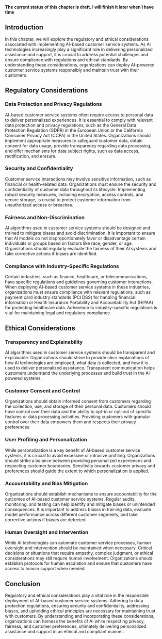 **The current status of this chapter is draft. I will finish it later when I have time**

Introduction
------------

In this chapter, we will explore the regulatory and ethical considerations associated with implementing AI-based customer service systems. As AI technologies increasingly play a significant role in delivering personalized assistance and support, it is crucial to address potential challenges and ensure compliance with regulations and ethical standards. By understanding these considerations, organizations can deploy AI-powered customer service systems responsibly and maintain trust with their customers.

Regulatory Considerations
-------------------------

### Data Protection and Privacy Regulations

AI-based customer service systems often require access to personal data to deliver personalized experiences. It is essential to comply with relevant data protection and privacy regulations, such as the General Data Protection Regulation (GDPR) in the European Union or the California Consumer Privacy Act (CCPA) in the United States. Organizations should implement appropriate measures to safeguard customer data, obtain consent for data usage, provide transparency regarding data processing, and offer mechanisms for data subject rights, such as data access, rectification, and erasure.

### Security and Confidentiality

Customer service interactions may involve sensitive information, such as financial or health-related data. Organizations must ensure the security and confidentiality of customer data throughout its lifecycle. Implementing robust security measures, including encryption, access controls, and secure storage, is crucial to protect customer information from unauthorized access or breaches.

### Fairness and Non-Discrimination

AI algorithms used in customer service systems should be designed and trained to mitigate biases and avoid discrimination. It is important to ensure that AI models do not disproportionately favor or disadvantage certain individuals or groups based on factors like race, gender, or age. Organizations should regularly evaluate the fairness of their AI systems and take corrective actions if biases are identified.

### Compliance with Industry-Specific Regulations

Certain industries, such as finance, healthcare, or telecommunications, have specific regulations and guidelines governing customer interactions. When deploying AI-based customer service systems in these industries, organizations must ensure compliance with relevant regulations, such as payment card industry standards (PCI DSS) for handling financial information or Health Insurance Portability and Accountability Act (HIPAA) for protecting healthcare data. Adherence to industry-specific regulations is vital for maintaining legal and regulatory compliance.

Ethical Considerations
----------------------

### Transparency and Explainability

AI algorithms used in customer service systems should be transparent and explainable. Organizations should strive to provide clear explanations of how AI technologies are employed, what data is collected, and how it is used to deliver personalized assistance. Transparent communication helps customers understand the underlying processes and build trust in the AI-powered systems.

### Customer Consent and Control

Organizations should obtain informed consent from customers regarding the collection, use, and storage of their personal data. Customers should have control over their data and the ability to opt-in or opt-out of specific features or data processing activities. Providing customers with granular control over their data empowers them and respects their privacy preferences.

### User Profiling and Personalization

While personalization is a key benefit of AI-based customer service systems, it is crucial to avoid excessive or intrusive profiling. Organizations should strike a balance between providing personalized experiences and respecting customer boundaries. Sensitivity towards customer privacy and preferences should guide the extent to which personalization is applied.

### Accountability and Bias Mitigation

Organizations should establish mechanisms to ensure accountability for the outcomes of AI-based customer service systems. Regular audits, monitoring, and testing can help identify and mitigate biases or unintended consequences. It is important to address biases in training data, evaluate model performance across different customer segments, and take corrective actions if biases are detected.

### Human Oversight and Intervention

While AI technologies can automate customer service processes, human oversight and intervention should be maintained when necessary. Critical decisions or situations that require empathy, complex judgment, or ethical considerations may still require human involvement. Organizations should establish protocols for human escalation and ensure that customers have access to human support when needed.

Conclusion
----------

Regulatory and ethical considerations play a vital role in the responsible deployment of AI-based customer service systems. Adhering to data protection regulations, ensuring security and confidentiality, addressing biases, and upholding ethical principles are necessary for maintaining trust with customers. By understanding and incorporating these considerations, organizations can harness the benefits of AI while respecting privacy, fairness, and customer preferences, ultimately delivering personalized assistance and support in an ethical and compliant manner.

